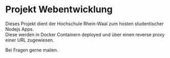 # Projekt Webentwicklung

Dieses Projekt dient der Hochschule Rhein-Waal zum hosten studentischer Nodejs Apps.  
Diese werden in Docker Containern deployed und über einen reverse proxy einer URL zugewiesen.

Bei Fragen gerne mailen.
